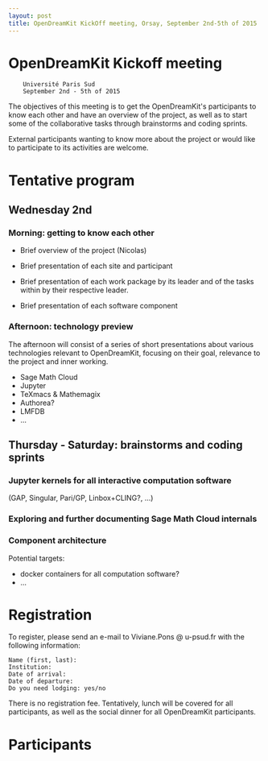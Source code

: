 ```yaml
---
layout: post
title: OpenDreamKit KickOff meeting, Orsay, September 2nd-5th of 2015
---
```


OpenDreamKit Kickoff meeting
============================

        Université Paris Sud
        September 2nd - 5th of 2015

The objectives of this meeting is to get the OpenDreamKit's
participants to know each other and have an overview of the project,
as well as to start some of the collaborative tasks through
brainstorms and coding sprints.

External participants wanting to know more about the project or would
like to participate to its activities are welcome.

# Tentative program

## Wednesday 2nd

### Morning: getting to know each other

- Brief overview of the project (Nicolas)

- Brief presentation of each site and participant

- Brief presentation of each work package by its leader and of the
  tasks within by their respective leader.

- Brief presentation of each software component

### Afternoon: technology preview

The afternoon will consist of a series of short presentations about
various technologies relevant to OpenDreamKit, focusing on their goal,
relevance to the project and inner working.

- Sage Math Cloud
- Jupyter
- TeXmacs & Mathemagix
- Authorea?
- LMFDB
- ...

## Thursday - Saturday: brainstorms and coding sprints

### Jupyter kernels for all interactive computation software

(GAP, Singular, Pari/GP, Linbox+CLING?, ...)

### Exploring and further documenting Sage Math Cloud internals

### Component architecture

Potential targets:
- docker containers for all computation software?
- ...

# Registration

To register, please send an e-mail to Viviane.Pons @ u-psud.fr with
the following information:

    Name (first, last):
    Institution:
    Date of arrival:
    Date of departure:
    Do you need lodging: yes/no

There is no registration fee. Tentatively, lunch will be covered for
all participants, as well as the social dinner for all OpenDreamKit
participants.

# Participants

